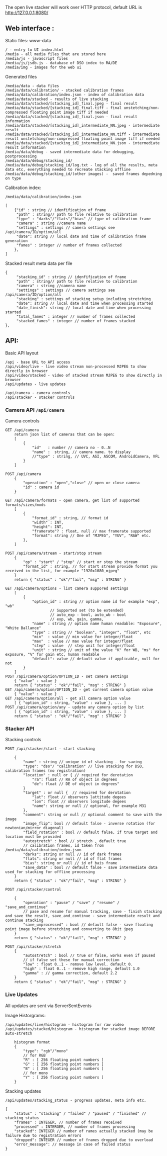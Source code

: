 The open live stacker will work over HTTP protocol, default URL is http://127.0.0.1:8080/


## Web interface :

Static files: www-data

    / - entry to UI index.html
    /media - all media files that are stored here
    /media/js - javascript files
    /media/js/jsdb.js - database of DSO index to RA/DE
    /media/img - images for the web ui

Generated files

    /media/data - data files 
    /media/data/calibration/ - stacked calibration frames
    /media/data/calibration/index.json - index of calibration data
    /media/data/stacked - results of live stacking
    /media/data/stacked/[stacking_id]_final.jpeg - final result
    /media/data/stacked/[stacking_id]_final.tiff - final unstetching/non-compressed floating point image tiff if needed
    /media/data/stacked/[stacking_id]_final.json - final result information 
    /media/data/stacked/[stacking_id]_intermediate_NN.jpeg - intermediate result
    /media/data/stacked/[stacking_id]_intermediate_NN.tiff - intermediate result unstetching/non-compressed floating point image tiff if needed
    /media/data/stacked/[stacking_id]_intermediate_NN.json - intermediate result information
    /media/data/debug - saved intermediate data for debugging, postprocessing
    /media/data/debug/stacking_id/ 
    /media/data/debug/stacking_id/log.txt - log of all the results, meta data etc, everything needed to recreate stacking offline
    /media/data/debug/stacking_id/(other images) -  saved frames depedning on type


Calibration index:

    /media/data/calibration/index.json

    [
        {"id" : string // idenfification of frame
         "path" : string// path to file relative to calibration
         "type" : "darks"/"flats"/"bias" // type of calibration frame
         "camera" : string //camera name
         "settings" : settings // camera settings see /api/camera/ID/option/all
         "date": string // local date and time of calibration frame generation
         "fames" : integer // number of frames collected
        },
    ]

Stacked result meta data per file 

    {
         "stacking_id" : string // idenfification of frame
         "path" : string// path to file relative to calibration
         "camera" : string //camera name
         "settings" : settings // camera settings see /api/camera/ID/option/all
         "stacking" : settings of stacking setup including stretching
         "date": string // local date and time when processing started
         "date_finish": string // local date and time when processing started
         "total_fames" : integer // number of frames collected
         "stacked_fames" : integer // number of frames stacked
    },

    
## API:

Basic API layout

    /api - base URL to API access
    /api/video/live - live video stream non-processed MJPEG to show directly in browser
    /api/video/stacked - video of stacked stream MJPEG to show directly in browser
    /api/updates - live updates

    /api/camera - camera controls
    /api/stacker - stacker controls

    
### Camera API `/api/camera`

Camera controls


    GET /api/camera
        return json list of cameras that can be open:
        [
            {
                "id"   : number // camera no - 0..N
                "name" :  string, // camera name. to display
                //"type" : string, // UVC, ASI, ASCOM, AndroidCamera, VFL 
            }
        ]
        
    POST /api/camera
        {
            "operation" : "open","close" // open or close camera
            "id" : camera id
        }

    GET /api/camera/formats - open camera, get list of supported formats/sizes/mods
        [
            {
                "format_id" : string, // format id
                "width" : INT, 
                "height": INT,
                "framerate"? : float, null // max framerate supported
                "format": string // One of "MJPEG", "YUV", "RAW" etc.
            },
        ]

    POST /api/camera/stream - start/stop stream
        {
            "op" : "start" / "stop" // start or stop the stream
            "format_id" : string, // for start stream provide format you received in the list, for example "1920x1080_mjpeg"
        }
        return { "status" : "ok"/"fail", "msg" : STRING" }

    GET /api/camera/options - list camera suppored settings
        [
            {
                "option_id" : string // option name id for example "exp", "wb"
                        // Supported set (to be extended)
                        // auto_exp - bool, auto_wb - bool
                        // exp, wb, gain, gamma, 
                "name" : string // option name human readable: "Exposure", "White Ballance"
                "type" : string // "boolean", "integer", "float", etc
                "min"  : value // min value for integer/float
                "max"  : value // max value for integer/float
                "step" : value  // step unit for integer/float
                "unit" : string // unit of the value "K" for WB, "ms" for exposure, "%" for gain etc, human readable
                "default": value // default value if applicable, null for not
            }
        ]
    POST /api/camera/option/OPTION_ID - set camera settings
        { "value" : value }
        return { "status" : "ok"/"fail", "msg" : STRING" }
    GET /api/camera/option/OPTION_ID - get current camera option value
        { "value" : value }
    GET /api/camera/option/all - get all camera option value
        [ { "option_id" : string, "value" : value }, ... ]
    POST /api/camera/option/any - update any camera option by list
        [ { "option_id" : string, "value" : value }, ... ]
        return { "status" : "ok"/"fail", "msg" : STRING" }

### Stacker API

Stacking controls


    POST /api/stacker/start - start stacking

        {
            "name" : string // unique id of stacking - for saving
            "type": "dso"/ "calibration" // live stacking for DSO, calibration frames (no registration) 
            "location" : null or { // required for derotation
                "ra": float // RA of object in degrees
                "de": float // DE of object in degrees"
            }
            "target" : or null {  // required for derotation
                "lat": float // observers lattitude degees
                "lon": float // observers longitude degees
                "name": string or null // optional, for example M31
            },
            "comment": string or null // optional comment to save with the image
            "image_flip": bool // default false - inverse rotation (for newtonian/mirror diagonal)
            "field_rotation" : bool // default false, if true target and location must be provided
            "autostretch" : bool // stretch , default true
            // calibration frames, id taken from /media/data/calibration/index.json
            "darks": string or null // id of dark frames 
            "flats": string or null // id of flat frames
            "bias": string or null // id of bais frame
            "save_data" : bool // default false - save intermediate data used for stacking for offline processing
        }
        return { "status" : "ok"/"fail", "msg" : STRING" }

    POST /api/stacker/control

        {
            "operation" : "pause" / "save" / "resume" / "save_and_continue" 
            // pase and resume for manual tracking, save - finish stacking and save the result, save_and_continue - save intermediate result and continue stacking
            "save_unprocessed" : bool // default false - save floating point image before stretching and converting to 8bit jpeg
        }
        return { "status" : "ok"/"fail", "msg" : STRING" }

    POST /api/stacker/stretch
        {
            "autostretch" : bool // true or false, works even if paused
            // if false set these for manual correction
            "low" : float 0..1 - remove low level. default 0.
            "high" : float 0..1 - remove high range, default 1.0
            "gamma" : // gamma correction, default 2.2
        }
        return { "status" : "ok"/"fail", "msg" : STRING" }
            
### Live Updates

All updates are sent via ServerSentEvents 

Image Historgrams: 

    /api/updates/live/histogram - histogram for raw video
    /api/updates/stacked/histogram - histogram for stacked image BEFORE auto-stretch

        histogram format 
        {
            "type": "rgb"/"mono"
            // for RGB
            "R" : [ 256 floating point numbers ] 
            "G" : [ 256 floating point numbers ]
            "B" : [ 256 floating point numbers ]
            // for mono
            "Y" : [ 256 floating point numbers ]
        }
   
Stacking updates   
    
    /api/updates/stacking_status - progress updates, meta info etc.

    {
        "status" : "stacking" / "failed" / "paused" / "finished" // stacking status
        "frames" : INTEGER, // number of frames received
        "processed" : INTERGER, // number of frames processing
        "stacked": INTEGER // number of rames actually stacked (may be failure due to registration errors
        "dropped": INTEGER // number of frames dropped due to overload
        "error_message": // message in case of failed status
    }


